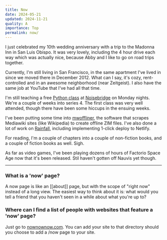```yaml
---
title: Now
date: 2024-05-21
updated: 2024-11-21
quality: A
importance: Top
permalink: now/
---
```

I just celebrated my 10th wedding anniversary with a trip to the Madonna Inn in
San Luis Obispo. It was very lovely, including the 4 hour drive each way which
was actually nice, because Abby and I like to go on road trips together.

Currently, I'm still living in San Francisco, in the same apartment I've lived
in since we moved there in December 2012. What can I say, it's cozy,
rent-controlled and in an awesome neighborhood (near Zeitgeist). I also have the
same job at YouTube that I've had all that time.

I'm still teaching a free [Python
class](https://www.noisebridge.net/wiki/PyClass) at
[Noisebridge](http://noisebridge.net/) on Monday nights. We're a couple of weeks
into series 4. The first class was very well attended, though there have been
some hiccups in the ensuing weeks.

I've been putting some time into
[mwoffliner](https://github.com/openzim/mwoffliner), the software that scrapes
Mediawiki sites (like Wikipedia) to create offline ZIM files. I've also done a
lot of work on [Rainfall](https://rainfall.dev), including implementing 1-click
deploy to Netlify.

For reading, I'm a couple of chapters into a couple of non-fiction books, and a
couple of fiction books as well. Sigh.

As far as video games, I've been playing dozens of hours of Factorio Space Age
now that it's been released. Stil haven't gotten off Nauvis yet though.

---

### What is a 'now' page?

A now page is like an [[about]] page, but with the scope of "right now" instead
of a long view. The easiest way to think about it is: what would you tell a
friend that you haven't seen in a while about what you're up to?

### Where can I find a list of people with websites that feature a 'now' page?

Just go to [nownownow.com](https://nownownow.com). You can add your site to that
directory should you choose to add a /now page to your site.
